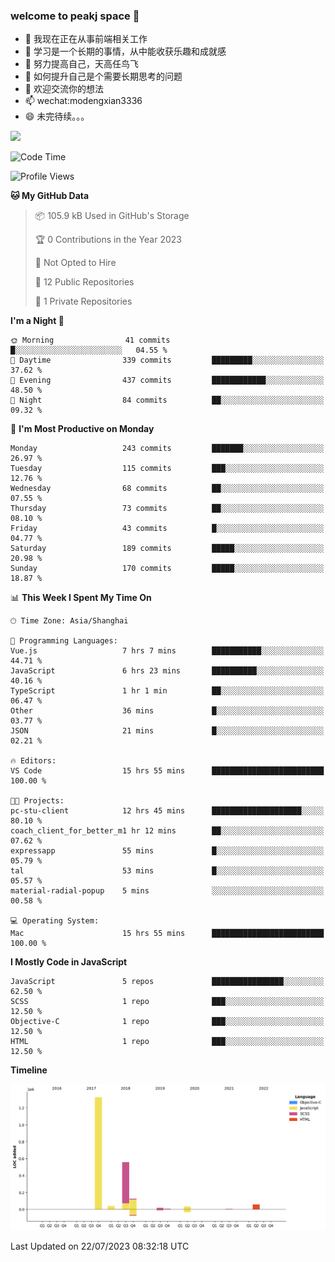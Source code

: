 ### welcome to peakj space 👋



- 🔭 我现在正在从事前端相关工作
- 🌱 学习是一个长期的事情，从中能收获乐趣和成就感
- 👯 努力提高自己，天高任鸟飞
- 🤔 如何提升自己是个需要长期思考的问题
- 💬 欢迎交流你的想法
- 📫 wechat:modengxian3336
- 😄 未完待续。。。

![](https://s2.ax1x.com/2019/06/28/ZKxc4J.jpg)

<!--START_SECTION:waka-->
![Code Time](http://img.shields.io/badge/Code%20Time-2%2C640%20hrs%2022%20mins-blue)

![Profile Views](http://img.shields.io/badge/Profile%20Views-0-blue)

**🐱 My GitHub Data** 

> 📦 105.9 kB Used in GitHub's Storage 
 > 
> 🏆 0 Contributions in the Year 2023
 > 
> 🚫 Not Opted to Hire
 > 
> 📜 12 Public Repositories 
 > 
> 🔑 1 Private Repositories 
 > 
**I'm a Night 🦉** 

```text
🌞 Morning                41 commits          █░░░░░░░░░░░░░░░░░░░░░░░░   04.55 % 
🌆 Daytime                339 commits         █████████░░░░░░░░░░░░░░░░   37.62 % 
🌃 Evening                437 commits         ████████████░░░░░░░░░░░░░   48.50 % 
🌙 Night                  84 commits          ██░░░░░░░░░░░░░░░░░░░░░░░   09.32 % 
```
📅 **I'm Most Productive on Monday** 

```text
Monday                   243 commits         ███████░░░░░░░░░░░░░░░░░░   26.97 % 
Tuesday                  115 commits         ███░░░░░░░░░░░░░░░░░░░░░░   12.76 % 
Wednesday                68 commits          ██░░░░░░░░░░░░░░░░░░░░░░░   07.55 % 
Thursday                 73 commits          ██░░░░░░░░░░░░░░░░░░░░░░░   08.10 % 
Friday                   43 commits          █░░░░░░░░░░░░░░░░░░░░░░░░   04.77 % 
Saturday                 189 commits         █████░░░░░░░░░░░░░░░░░░░░   20.98 % 
Sunday                   170 commits         █████░░░░░░░░░░░░░░░░░░░░   18.87 % 
```


📊 **This Week I Spent My Time On** 

```text
🕑︎ Time Zone: Asia/Shanghai

💬 Programming Languages: 
Vue.js                   7 hrs 7 mins        ███████████░░░░░░░░░░░░░░   44.71 % 
JavaScript               6 hrs 23 mins       ██████████░░░░░░░░░░░░░░░   40.16 % 
TypeScript               1 hr 1 min          ██░░░░░░░░░░░░░░░░░░░░░░░   06.47 % 
Other                    36 mins             █░░░░░░░░░░░░░░░░░░░░░░░░   03.77 % 
JSON                     21 mins             █░░░░░░░░░░░░░░░░░░░░░░░░   02.21 % 

🔥 Editors: 
VS Code                  15 hrs 55 mins      █████████████████████████   100.00 % 

🐱‍💻 Projects: 
pc-stu-client            12 hrs 45 mins      ████████████████████░░░░░   80.10 % 
coach_client_for_better_m1 hr 12 mins        ██░░░░░░░░░░░░░░░░░░░░░░░   07.62 % 
expressapp               55 mins             █░░░░░░░░░░░░░░░░░░░░░░░░   05.79 % 
tal                      53 mins             █░░░░░░░░░░░░░░░░░░░░░░░░   05.57 % 
material-radial-popup    5 mins              ░░░░░░░░░░░░░░░░░░░░░░░░░   00.58 % 

💻 Operating System: 
Mac                      15 hrs 55 mins      █████████████████████████   100.00 % 
```

**I Mostly Code in JavaScript** 

```text
JavaScript               5 repos             ████████████████░░░░░░░░░   62.50 % 
SCSS                     1 repo              ███░░░░░░░░░░░░░░░░░░░░░░   12.50 % 
Objective-C              1 repo              ███░░░░░░░░░░░░░░░░░░░░░░   12.50 % 
HTML                     1 repo              ███░░░░░░░░░░░░░░░░░░░░░░   12.50 % 
```



**Timeline**

![Lines of Code chart](https://raw.githubusercontent.com/PeakJ/PeakJ/master/assets/bar_graph.png)


 Last Updated on 22/07/2023 08:32:18 UTC
<!--END_SECTION:waka-->
